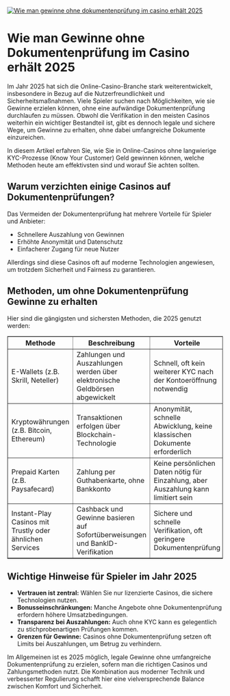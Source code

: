 [![Wie man gewinne ohne dokumentenprüfung im casino erhält 2025](https://123-caf.pages.dev/gitsignup.png)](https://vrmoo.ru/Bt82HjjY)

<h1>Wie man Gewinne ohne Dokumentenprüfung im Casino erhält 2025</h1> <p>Im Jahr 2025 hat sich die Online-Casino-Branche stark weiterentwickelt, insbesondere in Bezug auf die Nutzerfreundlichkeit und Sicherheitsmaßnahmen. Viele Spieler suchen nach Möglichkeiten, wie sie Gewinne erzielen können, ohne eine aufwändige Dokumentenprüfung durchlaufen zu müssen. Obwohl die Verifikation in den meisten Casinos weiterhin ein wichtiger Bestandteil ist, gibt es dennoch legale und sichere Wege, um Gewinne zu erhalten, ohne dabei umfangreiche Dokumente einzureichen.</p>  <p>In diesem Artikel erfahren Sie, wie Sie in Online-Casinos ohne langwierige KYC-Prozesse (Know Your Customer) Geld gewinnen können, welche Methoden heute am effektivsten sind und worauf Sie achten sollten.</p>  <h2>Warum verzichten einige Casinos auf Dokumentenprüfungen?</h2> <p>Das Vermeiden der Dokumentenprüfung hat mehrere Vorteile für Spieler und Anbieter:</p> <ul>   <li>Schnellere Auszahlung von Gewinnen</li>   <li>Erhöhte Anonymität und Datenschutz</li>   <li>Einfacherer Zugang für neue Nutzer</li> </ul> <p>Allerdings sind diese Casinos oft auf moderne Technologien angewiesen, um trotzdem Sicherheit und Fairness zu garantieren.</p>  <h2>Methoden, um ohne Dokumentenprüfung Gewinne zu erhalten</h2> <p>Hier sind die gängigsten und sichersten Methoden, die 2025 genutzt werden:</p> <table border="1" cellpadding="8" cellspacing="0" style="border-collapse: collapse; width: 100%;">   <thead>     <tr>       <th>Methode</th>       <th>Beschreibung</th>       <th>Vorteile</th>     </tr>   </thead>   <tbody>     <tr>       <td>E-Wallets (z.B. Skrill, Neteller)</td>       <td>Zahlungen und Auszahlungen werden über elektronische Geldbörsen abgewickelt</td>       <td>Schnell, oft kein weiterer KYC nach der Kontoeröffnung notwendig</td>     </tr>     <tr>       <td>Kryptowährungen (z.B. Bitcoin, Ethereum)</td>       <td>Transaktionen erfolgen über Blockchain-Technologie</td>       <td>Anonymität, schnelle Abwicklung, keine klassischen Dokumente erforderlich</td>     </tr>     <tr>       <td>Prepaid Karten (z.B. Paysafecard)</td>       <td>Zahlung per Guthabenkarte, ohne Bankkonto</td>       <td>Keine persönlichen Daten nötig für Einzahlung, aber Auszahlung kann limitiert sein</td>     </tr>     <tr>       <td>Instant-Play Casinos mit Trustly oder ähnlichen Services</td>       <td>Cashback und Gewinne basieren auf Sofortüberweisungen und BankID-Verifikation</td>       <td>Sichere und schnelle Verifikation, oft geringere Dokumentenprüfung</td>     </tr>   </tbody> </table>  <h2>Wichtige Hinweise für Spieler im Jahr 2025</h2> <ul>   <li><strong>Vertrauen ist zentral:</strong> Wählen Sie nur lizenzierte Casinos, die sichere Technologien nutzen.</li>   <li><strong>Bonusseinschränkungen:</strong> Manche Angebote ohne Dokumentenprüfung erfordern höhere Umsatzbedingungen.</li>   <li><strong>Transparenz bei Auszahlungen:</strong> Auch ohne KYC kann es gelegentlich zu stichprobenartigen Prüfungen kommen.</li>   <li><strong>Grenzen für Gewinne:</strong> Casinos ohne Dokumentenprüfung setzen oft Limits bei Auszahlungen, um Betrug zu verhindern.</li> </ul>  <p>Im Allgemeinen ist es 2025 möglich, legale Gewinne ohne umfangreiche Dokumentenprüfung zu erzielen, sofern man die richtigen Casinos und Zahlungsmethoden nutzt. Die Kombination aus moderner Technik und verbesserter Regulierung schafft hier eine vielversprechende Balance zwischen Komfort und Sicherheit.</p>